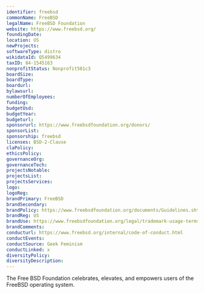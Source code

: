```yaml
---
identifier: freebsd
commonName: FreeBSD
legalName: FreeBSD Foundation
website: https://www.freebsd.org/
foundingDate:
location: US
newProjects:
softwareType: distro
wikidataId: Q5499634
taxID: 84-1545163
nonprofitStatus: Nonprofit501c3
boardSize:
boardType:
boardurl:
bylawsurl:
numberOfEmployees:
funding:
budgetUsd:
budgetYear:
budgeturl:
sponsorurl: https://www.freebsdfoundation.org/donors/
sponsorList:
sponsorship: freebsd
licenses: BSD-2-Clause
claPolicy:
ethicsPolicy:
governanceOrg:
governanceTech:
projectsNotable:
projectsList:
projectsServices:
logo:
logoReg:
brandPrimary: FreeBSD
brandSecondary:
brandPolicy: https://www.freebsdfoundation.org/documents/Guidelines.shtml
brandReg: US
brandUse: https://www.freebsdfoundation.org/legal/trademark-usage-terms-and-conditions/
brandComments:
conducturl: https://www.freebsd.org/internal/code-of-conduct.html
conductEvents:
conductSource: Geek Feminism
conductLinked: x
diversityPolicy:
diversityDescription:
---
```


The Free BSD Foundation celebrates, elevates, and empowers users of the FreeBSD operating system.
